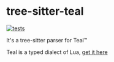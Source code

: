 # tree-sitter-teal

[![tests](https://img.shields.io/github/actions/workflow/status/euclidianAce/tree-sitter-teal/test.yml?branch=main)](https://github.com/euclidianAce/tree-sitter-teal/actions?query=workflow%3A%22tests%22)


It's a tree-sitter parser for Teal™

Teal is a typed dialect of Lua, [get it here](https://github.com/teal-language/tl)
